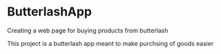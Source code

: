 # ButterlashApp

Creating a web page for buying products from butterlash 

This project is a butterlash app meant to make purchsing of goods easier 
